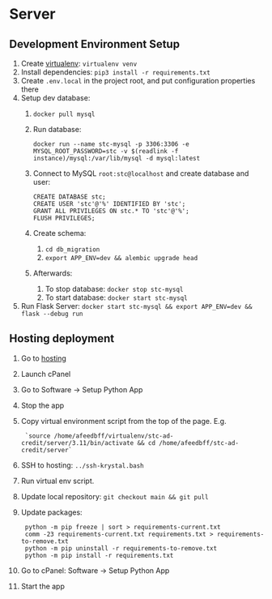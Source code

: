 # Server
## Development Environment Setup
1. Create [virtualenv](https://virtualenv.pypa.io/en/latest/user_guide.html): `virtualenv venv`
2. Install dependencies: `pip3 install -r requirements.txt`
3. Create `.env.local` in the project root, and put configuration properties there   
4. Setup dev database:
   1. `docker pull mysql`
   2. Run database:

          docker run --name stc-mysql -p 3306:3306 -e MYSQL_ROOT_PASSWORD=stc -v $(readlink -f instance)/mysql:/var/lib/mysql -d mysql:latest
   3. Connect to MySQL `root:stc@localhost` and create database and user: 
         
          CREATE DATABASE stc;
          CREATE USER 'stc'@'%' IDENTIFIED BY 'stc';
          GRANT ALL PRIVILEGES ON stc.* TO 'stc'@'%';
          FLUSH PRIVILEGES;
   4. Create schema: 
      1. `cd db_migration`
      2. `export APP_ENV=dev && alembic upgrade head`
   5. Afterwards:
      1. To stop database: `docker stop stc-mysql`
      2. To start database: `docker start stc-mysql`
5. Run Flask Server: `docker start stc-mysql && export APP_ENV=dev && flask --debug run`
## Hosting deployment
1. Go to [hosting](https://krystal.uk/client/clientarea.php)
2. Launch cPanel
3. Go to Software -> Setup Python App
4. Stop the app
5. Copy virtual environment script from the top of the page. E.g. 

        `source /home/afeedbff/virtualenv/stc-ad-credit/server/3.11/bin/activate && cd /home/afeedbff/stc-ad-credit/server`
6. SSH to hosting: `../ssh-krystal.bash`
7. Run virtual env script.
8. Update local repository: `git checkout main && git pull`
9. Update packages: 

        python -m pip freeze | sort > requirements-current.txt 
        comm -23 requirements-current.txt requirements.txt > requirements-to-remove.txt
        python -m pip uninstall -r requirements-to-remove.txt
        python -m pip install -r requirements.txt
10. Go to cPanel: Software -> Setup Python App 
11. Start the app